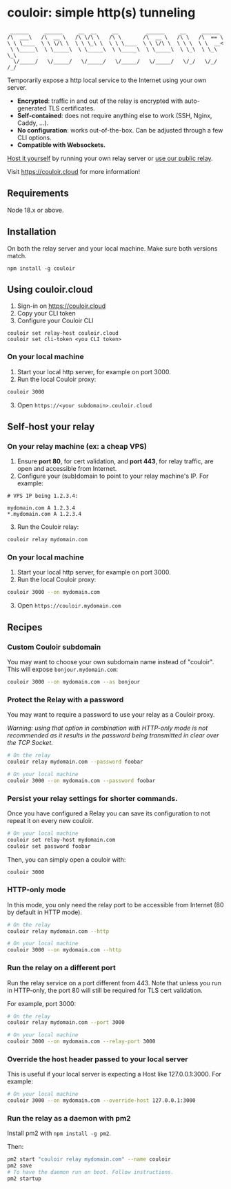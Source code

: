# couloir: simple http(s) tunneling

```
 ______     ______     __  __     __         ______     __     ______
/\  ___\   /\  __ \   /\ \/\ \   /\ \       /\  __ \   /\ \   /\  == \
\ \ \____  \ \ \/\ \  \ \ \_\ \  \ \ \____  \ \ \/\ \  \ \ \  \ \  __<
 \ \_____\  \ \_____\  \ \_____\  \ \_____\  \ \_____\  \ \_\  \ \_\ \_\
  \/_____/   \/_____/   \/_____/   \/_____/   \/_____/   \/_/   \/_/ /_/
```

Temporarily expose a http local service to the Internet using your own server.

- **Encrypted**: traffic in and out of the relay is encrypted with auto-generated TLS certificates.
- **Self-contained**: does not require anything else to work (SSH, Nginx, Caddy, ...).
- **No configuration**: works out-of-the-box. Can be adjusted through a few CLI options.
- **Compatible with Websockets.**

[Host it yourself](#self-host-your-relay) by running your own relay server or [use our public relay](#using-couloircloud).

Visit https://couloir.cloud for more information!

## Requirements

Node 18.x or above.

## Installation

On both the relay server and your local machine. Make sure both versions match.

```
npm install -g couloir
```

## Using couloir.cloud

1. Sign-in on https://couloir.cloud
2. Copy your CLI token
3. Configure your Couloir CLI

```
couloir set relay-host couloir.cloud
couloir set cli-token <you CLI token>
```

### On your **local** machine

1. Start your local http server, for example on port 3000.
2. Run the local Couloir proxy:

```sh
couloir 3000
```

3. Open `https://<your subdomain>.couloir.cloud`

## Self-host your relay

### On your **relay** machine (ex: a cheap VPS)

1. Ensure **port 80**, for cert validation, and **port 443**, for relay traffic, are open and accessible from Internet.
2. Configure your (sub)domain to point to your relay machine's IP. For example:

```
# VPS IP being 1.2.3.4:

mydomain.com A 1.2.3.4
*.mydomain.com A 1.2.3.4
```

3. Run the Couloir relay:

```sh
couloir relay mydomain.com
```

### On your **local** machine

1. Start your local http server, for example on port 3000.
2. Run the local Couloir proxy:

```sh
couloir 3000 --on mydomain.com
```

3. Open `https://couloir.mydomain.com`

## Recipes

### Custom Couloir subdomain

You may want to choose your own subdomain name instead of "couloir".
This will expose `bonjour.mydomain.com`:

```sh
couloir 3000 --on mydomain.com --as bonjour
```

### Protect the Relay with a password

You may want to require a password to use your relay as a Couloir proxy.

_Warning: using that option in combination with HTTP-only mode is not recommended as it results in the password
being transmitted in clear over the TCP Socket._

```sh
# On the relay
couloir relay mydomain.com --password foobar

# On your local machine
couloir 3000 --on mydomain.com --password foobar
```

### Persist your relay settings for shorter commands.

Once you have configured a Relay you can save its configuration to not repeat it on every new couloir.

```sh
# On your local machine
couloir set relay-host mydomain.com
couloir set password foobar
```

Then, you can simply open a couloir with:

```sh
couloir 3000
```

### HTTP-only mode

In this mode, you only need the relay port to be accessible from Internet (80 by default in HTTP mode).

```sh
# On the relay
couloir relay mydomain.com --http

# On your local machine
couloir 3000 --on mydomain.com --http
```

### Run the relay on a different port

Run the relay service on a port different from 443. Note that unless you run in HTTP-only, the port 80 will
still be required for TLS cert validation.

For example, port 3000:

```sh
# On the relay
couloir relay mydomain.com --port 3000

# On your local machine
couloir 3000 --on mydomain.com --relay-port 3000
```

### Override the host header passed to your local server

This is useful if your local server is expecting a Host like 127.0.0.1:3000. For example:

```sh
# On your local machine
couloir 3000 --on mydomain.com --override-host 127.0.0.1:3000
```

### Run the relay as a daemon with pm2

Install pm2 with `npm install -g pm2`.

Then:

```sh
pm2 start "couloir relay mydomain.com" --name couloir
pm2 save
# To have the daemon run on boot. Follow instructions.
pm2 startup
```
